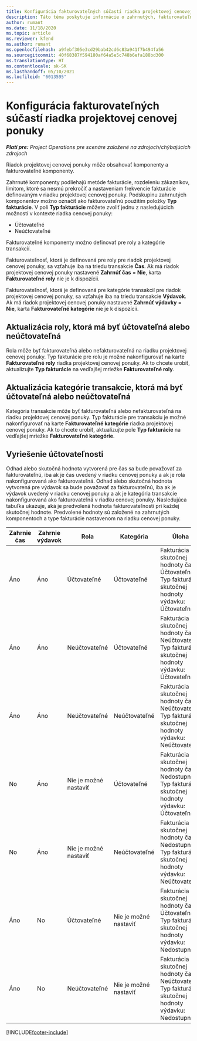```yaml
---
title: Konfigurácia fakturovateľných súčastí riadka projektovej cenovej ponuky
description: Táto téma poskytuje informácie o zahrnutých, fakturovateľných a nefakturovateľných komponentoch v riadkoch projektovej cenovej ponuky.
author: rumant
ms.date: 11/18/2020
ms.topic: article
ms.reviewer: kfend
ms.author: rumant
ms.openlocfilehash: a9febf305e3cd29bab42cd6c83a941f7b494fa56
ms.sourcegitcommit: 40f68387f594180af64a5e5c748b6efa188bd300
ms.translationtype: HT
ms.contentlocale: sk-SK
ms.lasthandoff: 05/10/2021
ms.locfileid: "6013595"
---
```

# <a name="configure-the-chargeable-components-of-a-project-based-quote-line"></a>Konfigurácia fakturovateľných súčastí riadka projektovej cenovej ponuky

_**Platí pre:** Project Operations pre scenáre založené na zdrojoch/chýbajúcich zdrojoch_

Riadok projektovej cenovej ponuky môže obsahovať komponenty a fakturovateľné komponenty.

Zahrnuté komponenty podliehajú metóde fakturácie, rozdeleniu zákazníkov, limitom, ktoré sa nesmú prekročiť a nastaveniam frekvencie fakturácie definovaným v riadku projektovej cenovej ponuky.
Podskupinu zahrnutých komponentov možno označiť ako fakturovateľnú použitím položky **Typ fakturácie**. V poli **Typ fakturácie** môžete zvoliť jednu z nasledujúcich možností v kontexte riadka cenovej ponuky:

   - Účtovateľné
   - Neúčtovateľné

Fakturovateľné komponenty možno definovať pre roly a kategórie transakcií.

Fakturovateľnosť, ktorá je definovaná pre roly pre riadok projektovej cenovej ponuky, sa vzťahuje iba na triedu transakcie **Čas**. Ak má riadok projektovej cenovej ponuky nastavené **Zahrnúť čas** = **Nie**, karta **Fakturovateľné roly** nie je k dispozícii.

Fakturovateľnosť, ktorá je definovaná pre kategórie transakcií pre riadok projektovej cenovej ponuky, sa vzťahuje iba na triedu transakcie **Výdavok**. Ak má riadok projektovej cenovej ponuky nastavené **Zahrnúť výdavky** = **Nie**, karta **Fakturovateľné kategórie** nie je k dispozícii.

## <a name="update-a-role-to-be-chargeable-or-non-chargeable"></a>Aktualizácia roly, ktorá má byť účtovateľná alebo neúčtovateľná
Rola môže byť fakturovateľná alebo nefakturovateľná na riadku projektovej cenovej ponuky. Typ fakturácie pre rolu je možné nakonfigurovať na karte **Fakturovateľné roly** riadka projektovej cenovej ponuky. Ak to chcete urobiť, aktualizujte **Typ fakturácie** na vedľajšej mriežke **Fakturovateľné roly**. 

## <a name="update-a-transaction-category-to-be-chargeable-or-non-chargeable"></a>Aktualizácia kategórie transakcie, ktorá má byť účtovateľná alebo neúčtovateľná
Kategória transakcie môže byť fakturovateľná alebo nefakturovateľná na riadku projektovej cenovej ponuky. Typ fakturácie pre transakciu je možné nakonfigurovať na karte **Fakturovateľné kategórie** riadka projektovej cenovej ponuky. Ak to chcete urobiť, aktualizujte pole **Typ fakturácie** na vedľajšej mriežke **Fakturovateľné kategórie**. 

## <a name="resolve-chargeability"></a>Vyriešenie účtovateľnosti

Odhad alebo skutočná hodnota vytvorená pre čas sa bude považovať za fakturovateľnú, iba ak je čas uvedený v riadku cenovej ponuky a ak je rola nakonfigurovaná ako fakturovateľná.
Odhad alebo skutočná hodnota vytvorená pre výdavok sa bude považovať za fakturovateľnú, iba ak je výdavok uvedený v riadku cenovej ponuky a ak je kategória transakcie nakonfigurovaná ako fakturovateľná v riadku cenovej ponuky. Nasledujúca tabuľka ukazuje, aká je predvolená hodnota fakturovateľnosti pri každej skutočnej hodnote. Predvolené hodnoty sú založené na zahrnutých komponentoch a type fakturácie nastavenom na riadku cenovej ponuky.

| Zahrnie čas | Zahrnie výdavok | Rola | Kategória | Úloha |
| --- | --- | --- | --- | --- |
| Áno | Áno | Účtovateľné | Účtovateľné | Fakturácia skutočnej hodnoty času: Účtovateľné </br>Typ fakturácie skutočnej hodnoty výdavku: Účtovateľné |
| Áno | Áno | Neúčtovateľné | Účtovateľné | Fakturácia skutočnej hodnoty času: Neúčtovateľné </br>Typ fakturácie skutočnej hodnoty výdavku: Účtovateľné |
| Áno | Áno | Neúčtovateľné | Neúčtovateľné | Fakturácia skutočnej hodnoty času: Neúčtovateľné </br>Typ fakturácie skutočnej hodnoty výdavku: Neúčtovateľné |
| No | Áno | Nie je možné nastaviť | Účtovateľné | Fakturácia skutočnej hodnoty času: Nedostupné </br>Typ fakturácie skutočnej hodnoty výdavku: Účtovateľné |
| No | Áno | Nie je možné nastaviť | Neúčtovateľné | Fakturácia skutočnej hodnoty času: Nedostupné </br>Typ fakturácie skutočnej hodnoty výdavku: Neúčtovateľné |
| Áno | No | Účtovateľné | Nie je možné nastaviť | Fakturácia skutočnej hodnoty času: Účtovateľné </br>Typ fakturácie skutočnej hodnoty výdavku: Nedostupné |
| Áno | No | Neúčtovateľné | Nie je možné nastaviť | Fakturácia skutočnej hodnoty času: Neúčtovateľné </br> Typ fakturácie skutočnej hodnoty výdavku: Nedostupné |


[!INCLUDE[footer-include](../includes/footer-banner.md)]
